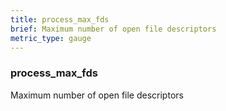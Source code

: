 ```yaml
---
title: process_max_fds
brief: Maximum number of open file descriptors
metric_type: gauge
---
```

### process_max_fds

Maximum number of open file descriptors